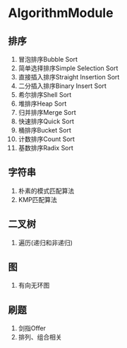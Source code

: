# AlgorithmModule

## **排序**
1. 冒泡排序Bubble Sort
2. 简单选择排序Simple Selection Sort
3. 直接插入排序Straight Insertion Sort
4. 二分插入排序Binary Insert Sort
5. 希尔排序Shell Sort
6. 堆排序Heap Sort
7. 归并排序Merge Sort
8. 快速排序Quick Sort
9. 桶排序Bucket Sort
10. 计数排序Count Sort
11. 基数排序Radix Sort


## **字符串**
1. 朴素的模式匹配算法
2. KMP匹配算法

## **二叉树**
1. 遍历(递归和非递归)


## **图**
1. 有向无环图


## **刷题**
1. 剑指Offer
2. 排列、组合相关
